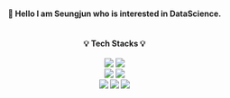 <h4 align=center> 👋 Hello I am Seungjun who is interested in DataScience.
<br>
<br>

<h4 align=center>💡 Tech Stacks 💡 <br><br>
<img src="https://img.shields.io/badge/python-gray?style=for-the-badge-square&logo=Python&logoColor=3776AB"/>
<img src="https://img.shields.io/badge/Django-gray?style=for-the-badge-square&logo=Django&logoColor=092E20"/>
<br>
<img src="https://img.shields.io/badge/MariaDB-gray?style=for-the-badge-square&logo=MariaDB&logoColor=003545"/>
<img src="https://img.shields.io/badge/MySQL-gray?style=for-the-badge-square&logo=MySQL&logoColor=4479A1"/>
  
<br>
<img src="https://img.shields.io/badge/HTML5-gray?style=for-the-badge-square&logo=HTML5&logoColor=E34F26"/>
<img src="https://img.shields.io/badge/CSS3-gray?style=for-the-badge-square&logo=CSS3&logoColor=1572B6"/>
<img src="https://img.shields.io/badge/JavaScript-gray?style=for-the-badge-square&logo=JavaScript&logoColor=F7DF1E"/>
<!--
**Seungjun-bob/Seungjun-bob** is a ✨ _special_ ✨ repository because its `README.md` (this file) appears on your GitHub profile.

Here are some ideas to get you started:

- 🔭 I’m currently working on ...
- 🌱 I’m currently learning ...
- 👯 I’m looking to collaborate on ...
- 🤔 I’m looking for help with ...
- 💬 Ask me about ...
- 📫 How to reach me: ...
- 😄 Pronouns: ...
- ⚡ Fun fact: ...
-->
